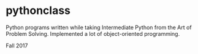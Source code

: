 # pythonclass

Python programs written while taking Intermediate Python from the Art of Problem Solving. Implemented a lot of object-oriented programming.

Fall 2017
